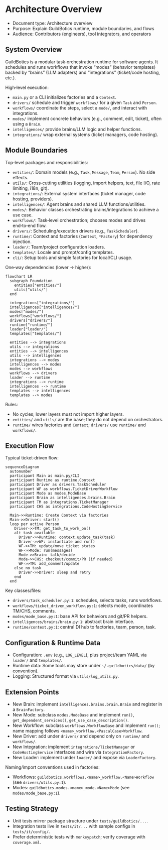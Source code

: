 # Architecture Overview

- Document type: Architecture overview
- Purpose: Explain GuildBotics runtime, module boundaries, and flows
- Audience: Contributors (engineers), tool integrators, and operators

## System Overview
GuildBotics is a modular task‑orchestration runtime for software agents. It schedules and runs workflows that invoke “modes” (behavior templates) backed by “brains” (LLM adapters) and “integrations” (ticket/code hosting, etc.).

High‑level execution:
- `main.py` or a CLI initializes factories and a `Context`.
- `drivers/` schedule and trigger `workflows/` for a given `Task` and `Person`.
- `workflows/` coordinate the steps, select a `mode/`, and interact with integrations.
- `modes/` implement concrete behaviors (e.g., comment, edit, ticket), often using a `Brain`.
- `intelligences/` provide brains/LLM logic and helper functions.
- `integrations/` wrap external systems (ticket managers, code hosting).

## Module Boundaries

Top‑level packages and responsibilities:
- `entities/`: Domain models (e.g., `Task`, `Message`, `Team`, `Person`). No side effects.
- `utils/`: Cross‑cutting utilities (logging, import helpers, text, file I/O, rate limiting, i18n, git).
- `integrations/`: External system interfaces (ticket manager, code hosting, providers).
- `intelligences/`: Agent brains and shared LLM functions/utilities.
- `modes/`: Behavior classes orchestrating brains/integrations to achieve a use case.
- `workflows/`: Task‑level orchestration; chooses modes and drives end‑to‑end flow.
- `drivers/`: Scheduling/execution drivers (e.g., `TaskScheduler`).
- `runtime/`: Context and factories (`Context`, `*Factory`) for dependency injection.
- `loader/`: Team/project configuration loaders.
- `templates/`: Locale and prompt/config templates.
- `cli/`: Setup tools and simple factories for local/CLI usage.

One‑way dependencies (lower → higher):

```mermaid
flowchart LR
  subgraph Foundation
    entities["entities/"]
    utils["utils/"]
  end

  integrations["integrations/"]
  intelligences["intelligences/"]
  modes["modes/"]
  workflows["workflows/"]
  drivers["drivers/"]
  runtime["runtime/"]
  loader["loader/"]
  templates["templates/"]

  entities --> integrations
  utils --> integrations
  entities --> intelligences
  utils --> intelligences
  integrations --> modes
  intelligences --> modes
  modes --> workflows
  workflows --> drivers
  loader --> runtime
  integrations --> runtime
  intelligences --> runtime
  templates --> intelligences
  templates --> modes
```

Rules:
- No cycles; lower layers must not import higher layers.
- `entities/` and `utils/` are the base; they do not depend on orchestrators.
- `runtime/` wires factories and `Context`; `drivers/` use `runtime/` and `workflows/`.

## Execution Flow

Typical ticket‑driven flow:

```mermaid
sequenceDiagram
  autonumber
  participant Main as main.py/CLI
  participant Runtime as runtime.Context
  participant Driver as drivers.TaskScheduler
  participant WF as workflows.TicketDrivenWorkflow
  participant Mode as modes.ModeBase
  participant Brain as intelligences.brains.Brain
  participant TM as integrations.TicketManager
  participant CHS as integrations.CodeHostingService

  Main->>Runtime: Create Context via factories
  Main->>Driver: start()
  loop per active Person
    Driver->>TM: get_task_to_work_on()
    alt task available
      Driver->>Runtime: context.update_task(task)
      Driver->>WF: instantiate and run()
      WF->>TM: update/move ticket states
      WF->>Mode: run(messages)
      Mode->>Brain: talk/decide
      Mode->>CHS: checkout/commit/PR (if needed)
      WF->>TM: add_comment/update
    else no task
      Driver->>Driver: sleep and retry
    end
  end
```

Key classes/files:
- `drivers/task_scheduler.py:1`: schedules, selects tasks, runs workflows.
- `workflows/ticket_driven_workflow.py:1`: selects mode, coordinates TM/CHS, comments.
- `modes/mode_base.py:1`: base API for behaviors and git/PR helpers.
- `intelligences/brains/brain.py:1`: abstract brain interface.
- `runtime/context.py:1`: central DI hub to factories, team, person, task.

## Configuration & Runtime Data
- Configuration: `.env` (e.g., `LOG_LEVEL`), plus project/team YAML via `loader/` and `templates/`.
- Runtime data: Some tools may store under `~/.guildbotics/data/` (by convention).
- Logging: Structured format via `utils/log_utils.py`.

## Extension Points
- New Brain: implement `intelligences.brains.brain.Brain` and register in a `BrainFactory`.
- New Mode: subclass `modes.ModeBase` and implement `run()`, `get_dependent_services()`, `get_use_case_description()`.
- New Workflow: subclass `workflows.WorkflowBase` and implement `run()`; name mapping follows `<name>_workflow.<PascalCase>Workflow`.
- New Driver: add under `drivers/` and depend only on `runtime/` and `workflows/`.
- New Integration: implement `integrations/TicketManager` or `CodeHostingService` interfaces and wire via `IntegrationFactory`.
- New Loader: implement under `loader/` and expose via `LoaderFactory`.

Naming/import conventions used in factories:
- Workflows: `guildbotics.workflows.<name>_workflow.<Name>Workflow` (see `drivers/utils.py:1`).
- Modes: `guildbotics.modes.<name>_mode.<Name>Mode` (see `modes/mode_base.py:1`).

## Testing Strategy
- Unit tests mirror package structure under `tests/guildbotics/...`.
- Integration tests live in `tests/it/...` with sample configs in `tests/it/config/`.
- Prefer deterministic tests with `monkeypatch`; verify coverage with `coverage.xml`.
